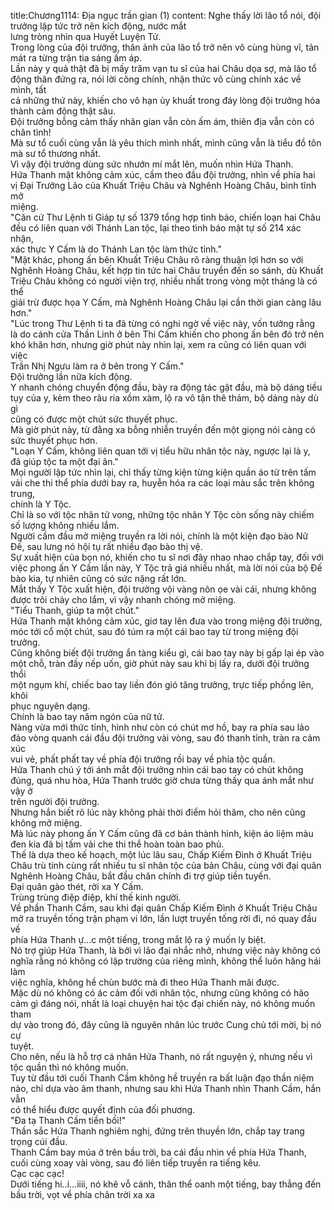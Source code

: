 title:Chương1114: Địa ngục trần gian (1)
content:
Nghe thấy lời lão tổ nói, đội trưởng lập tức trở nên kích động, nước mắt<br>lưng tròng nhìn qua Huyết Luyện Tử.<br>Trong lòng của đội trưởng, thân ảnh của lão tổ trở nên vô cùng hùng vĩ, tản<br>mát ra từng trận tia sáng ấm áp.<br>Lần này y quả thật đã bị mấy trăm vạn tu sĩ của hai Châu dọa sợ, mà lão tổ<br>động thân đứng ra, nói lời công chính, nhận thức vô cùng chính xác về mình, tất<br>cả những thứ này, khiến cho vô hạn ủy khuất trong đáy lòng đội trưởng hóa<br>thành cảm động thật sâu.<br>Đội trưởng bỗng cảm thấy nhân gian vẫn còn ấm ám, thiên địa vẫn còn có<br>chân tình!<br>Mà sư tổ cuối cùng vẫn là yêu thích mình nhất, mình cũng vẫn là tiểu đồ tôn<br>mà sư tổ thương nhất.<br>Vì vậy đội trưởng dùng sức nhướn mí mắt lên, muốn nhìn Hứa Thanh.<br>Hứa Thanh mặt không cảm xúc, cầm theo đầu đội trưởng, nhìn về phía hai<br>vị Đại Trưởng Lão của Khuất Triệu Châu và Nghênh Hoàng Châu, bình tĩnh mở<br>miệng.<br>"Căn cứ Thư Lệnh ti Giáp tự số 1379 tổng hợp tình báo, chiến loạn hai Châu<br>đều có liên quan với Thánh Lan tộc, lại theo tình báo mật tự số 214 xác nhận,<br>xác thực Y Cấm là do Thánh Lan tộc làm thức tỉnh."<br>"Mặt khác, phong ấn bên Khuất Triệu Châu rõ ràng thuận lợi hơn so với<br>Nghênh Hoàng Châu, kết hợp tin tức hai Châu truyền đến so sánh, dù Khuất<br>Triệu Châu không có người viện trợ, nhiều nhất trong vòng một tháng là có thể<br>giải trừ được họa Y Cấm, mà Nghênh Hoàng Châu lại cần thời gian càng lâu<br>hơn."<br>"Lúc trong Thư Lệnh ti ta đã từng có nghi ngờ về việc này, vốn tưởng rằng<br>là do cánh cửa Thần Linh ở bên Thi Cấm khiến cho phong ấn bên đó trở nên<br>khó khăn hơn, nhưng giờ phút này nhìn lại, xem ra cũng có liên quan với việc<br>Trần Nhị Ngưu làm ra ở bên trong Y Cấm."<br>Đội trưởng lần nữa kích động.<br>Y nhanh chóng chuyển động đầu, bày ra động tác gật đầu, mà bộ dáng tiều<br>tụy của y, kèm theo râu ria xồm xàm, lộ ra vô tận thê thảm, bộ dáng này dù gì<br>cũng có được một chút sức thuyết phục.<br>Mà giờ phút này, từ đằng xa bỗng nhiễn truyền đến một giọng nói càng có<br>sức thuyết phục hơn.<br>"Loạn Y Cấm, không liên quan tới vị tiểu hữu nhân tộc này, ngược lại là y,<br>đã giúp tộc ta một đại ân."<br>Mọi người lập tức nhìn lại, chỉ thấy từng kiện từng kiện quần áo từ trên tấm<br>vải che thi thể phía dưới bay ra, huyễn hóa ra các loại màu sắc trên không trung,<br>chính là Y Tộc.<br>Chỉ là so với tộc nhân tử vong, những tộc nhân Y Tộc còn sống này chiếm<br>số lượng không nhiều lắm.<br>Người cầm đầu mở miệng truyền ra lời nói, chính là một kiện đạo bào Nữ<br>Đế, sau lưng nó hội tụ rất nhiều đạo bào thị vệ.<br>Sự xuất hiện của bọn nó, khiến cho tu sĩ nơi đây nhao nhao chắp tay, đối với<br>việc phong ấn Y Cấm lần này, Y Tộc trả giá nhiều nhất, mà lời nói của bộ Đế<br>bào kia, tự nhiên cũng có sức nặng rất lớn.<br>Mắt thấy Y Tộc xuất hiện, đội trưởng vội vàng nôn ọe vài cái, nhưng không<br>được trôi chảy cho lắm, vì vậy nhanh chóng mở miệng.<br>"Tiểu Thanh, giúp ta một chút."<br>Hứa Thanh mặt không cảm xúc, giơ tay lên đưa vào trong miệng đội trưởng,<br>móc tới cổ một chút, sau đó túm ra một cái bao tay từ trong miệng đội trưởng.<br>Cũng không biết đội trưởng ẩn tàng kiểu gì, cái bao tay này bị gấp lại ép vào<br>một chỗ, tràn đầy nếp uốn, giờ phút này sau khi bị lấy ra, dưới đội trưởng thổi<br>một ngụm khí, chiếc bao tay liền đón gió tăng trưởng, trực tiếp phồng lên, khôi<br>phục nguyên dạng.<br>Chính là bao tay năm ngón của nữ tử.<br>Nàng vừa mới thức tỉnh, hình như còn có chút mơ hồ, bay ra phía sau lảo<br>đảo vòng quanh cái đầu đội trưởng vài vòng, sau đó thanh tỉnh, tràn ra cảm xúc<br>vui vẻ, phất phất tay về phía đội trưởng rồi bay về phía tộc quần.<br>Hứa Thanh chú ý tới ánh mắt đội trưởng nhìn cái bao tay có chút không<br>đúng, quá nhu hòa, Hứa Thanh trước giờ chưa từng thấy qua ánh mắt như vậy ở<br>trên người đội trưởng.<br>Nhưng hắn biết rõ lúc này không phải thời điểm hỏi thăm, cho nên cũng<br>không mở miệng.<br>Mà lúc này phong ấn Y Cấm cũng đã cơ bản thành hình, kiện áo liệm màu<br>đen kia đã bị tấm vải che thi thể hoàn toàn bao phủ.<br>Thế là dựa theo kế hoạch, một lúc lâu sau, Chấp Kiếm Đình ở Khuất Triệu<br>Châu trù tính cùng rất nhiều tu sĩ nhân tộc của bản Châu, cùng với đại quân<br>Nghênh Hoàng Châu, bắt đầu chân chính đi trợ giúp tiền tuyến.<br>Đại quân gào thét, rời xa Y Cấm.<br>Trùng trùng điệp điệp, khí thế kinh người.<br>Về phần Thanh Cầm, sau khi đại quân Chấp Kiếm Đình ở Khuất Triệu Châu<br>mở ra truyền tống trận phạm vi lớn, lần lượt truyền tống rời đi, nó quay đầu về<br>phía Hứa Thanh ự...c một tiếng, trong mắt lộ ra ý muốn ly biệt.<br>Nó trợ giúp Hứa Thanh, là bởi vì lão đại nhắc nhở, nhưng việc này không có<br>nghĩa rằng nó không có lập trường của riêng mình, không thể luôn hăng hái làm<br>việc nghĩa, không hề chùn bước mà đi theo Hứa Thanh mãi được.<br>Mặc dù nó không có ác cảm đối với nhân tộc, nhưng cũng không có hảo<br>cảm gì đáng nói, nhất là loại chuyện hai tộc đại chiến này, nó không muốn tham<br>dự vào trong đó, đây cũng là nguyên nhân lúc trước Cung chủ tới mời, bị nó cự<br>tuyệt.<br>Cho nên, nếu là hỗ trợ cá nhân Hứa Thanh, nó rất nguyện ý, nhưng nếu vì<br>tộc quần thì nó không muốn.<br>Tuy từ đầu tới cuối Thanh Cầm không hề truyền ra bất luận đạo thần niệm<br>nào, chỉ dựa vào âm thanh, nhưng sau khi Hứa Thanh nhìn Thanh Cầm, hắn vẫn<br>có thể hiểu được quyết định của đối phương.<br>"Đa tạ Thanh Cầm tiền bối!"<br>Thần sắc Hứa Thanh nghiêm nghị, đứng trên thuyền lớn, chắp tay trang<br>trọng cúi đầu.<br>Thanh Cầm bay múa ở trên bầu trời, ba cái đầu nhìn về phía Hứa Thanh,<br>cuối cùng xoay vài vòng, sau đó liên tiếp truyền ra tiếng kêu.<br>Cạc cạc cạc!<br>Dưới tiếng hi..i...iiii, nó khẽ vỗ cánh, thân thể oanh một tiếng, bay thẳng đến<br>bầu trời, vọt về phía chân trời xa xa